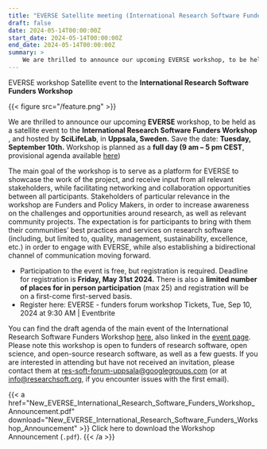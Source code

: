 ```yaml
---
title: "EVERSE Satellite meeting (International Research Software Funders Workshop)"
draft: false
date: 2024-05-14T00:00:00Z
start_date: 2024-05-14T00:00:00Z
end_date: 2024-05-14T00:00:00Z
summary: >
    We are thrilled to announce our upcoming EVERSE workshop, to be held as a satellite event to the International Research Software Funders Workshop , and hosted by SciLifeLab, in Uppsala, Sweden. As EVERSE, we will showcase our project that will improve software quality for European sciences. We welcome input from Funders and Policy Makers as well as community projects. We want to hear about communities' best practices in research software, in management, sustainability, excellence and more!
---
```


EVERSE workshop
Satellite event to the
**International Research Software Funders Workshop**

{{< figure src="/feature.png" >}}

We are thrilled to announce our upcoming **EVERSE** workshop, to be held as a satellite event to the **International Research Software Funders Workshop** , and hosted by **SciLifeLab**, in **Uppsala, Sweden.**
Save the date: **Tuesday, September 10th.** Workshop is planned as a **full day (9 am – 5 pm CEST**, provisional agenda available [here](EVERSE_Workshop_IRSFW_2024_provisional_Agenda.pdf))

The main goal of the workshop is to serve as a platform for EVERSE to showcase the work of the project, and receive input from all relevant stakeholders, while facilitating networking and collaboration opportunities between all participants. Stakeholders of particular relevance in the workshop are Funders and Policy Makers, in order to increase awareness on the challenges and opportunities around research, as well as relevant community projects. 
The expectation is for participants to bring with them their communities’ best practices and services on research software (including, but limited to, quality, management, sustainability, excellence, etc.) in order to engage with EVERSE, while also establishing a bidirectional channel of communication moving forward.
- Participation to the event is free, but registration is required. Deadline for registration is **Friday, May 31st 2024.** There is also a **limited number of places for in person participation** (max 25) and registration will be on a first-come first-served basis.
- Register here: EVERSE - funders forum workshop Tickets, Tue, Sep 10, 2024 at 9:30 AM | Eventbrite

You can find the draft agenda of the main event of the International Research Software Funders Workshop [here](https://docs.google.com/document/d/1v4PVLTP6MvY7kpfQX4QC5yl77BZ4GcA63jcmQFO19xI/edit), also linked in the [event page](https://adore.software/2024-international-research-software-funders-workshop/). Please note this workshop is open to funders of research software, open science, and open-source research software, as well as a few guests. If you are interested in attending but have not received an invitation, please contact them at res-soft-forum-uppsala@googlegroups.com (or at info@researchsoft.org, if you encounter issues with the first email).



{{< a href="New_EVERSE_International_Research_Software_Funders_Workshop_Announcement.pdf" download="New_EVERSE_International_Research_Software_Funders_Workshop_Announcement" >}}
Click here to download the Workshop Announcement (`.pdf`).
{{< /a >}}








